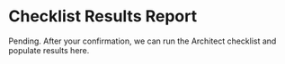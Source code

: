 # Checklist Results Report

Pending. After your confirmation, we can run the Architect checklist and populate results here.
